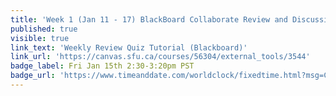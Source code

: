 ```yaml
---
title: 'Week 1 (Jan 11 - 17) BlackBoard Collaborate Review and Discussion'
published: true
visible: true
link_text: 'Weekly Review Quiz Tutorial (Blackboard)'
link_url: 'https://canvas.sfu.ca/courses/56304/external_tools/3544'
badge_label: Fri Jan 15th 2:30-3:20pm PST
badge_url: 'https://www.timeanddate.com/worldclock/fixedtime.html?msg=CMPT-363+Review+and+Discussion&iso=20210115T1430&p1=256&am=50'
---
```


